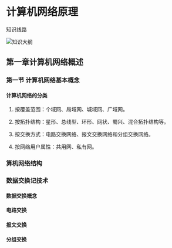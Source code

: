 # 计算机网络原理

知识线路

![知识大纲](/images/network/network_outline.png)

## 第一章计算机网络概述

### 第一节 计算机网络基本概念

#### 计算机网络的分类

1. 按覆盖范围：个域网、局域网、城域网、广域网。

2. 按拓扑结构：星形、总线型、环形、网状、蜀兴、混合拓扑结构等。

3. 按交换方式：电路交换网络、报文交换网络和分组交换网络。

4. 按网络用户属性：共用网、私有网。

### 算机网络结构

### 数据交换记技术

#### 数据交换概念

#### 电路交换

#### 报文交换

#### 分组交换
